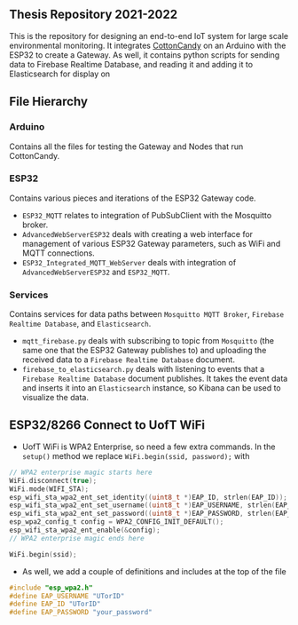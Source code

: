 ## Thesis Repository 2021-2022
This is the repository for designing an end-to-end IoT system for large scale environmental monitoring. It integrates [CottonCandy](https://github.com/infernoDison/cottonCandy) on an Arduino with the ESP32 to create a Gateway. As well, it contains python scripts for sending data to Firebase Realtime Database, and reading it and adding it to Elasticsearch for display on


## File Hierarchy
### Arduino
Contains all the files for testing the Gateway and Nodes that run CottonCandy.

### ESP32
Contains various pieces and iterations of the ESP32 Gateway code. 
- `ESP32_MQTT` relates to integration of PubSubClient with the Mosquitto broker.
- `AdvancedWebServerESP32` deals with creating a web interface for management of various ESP32 Gateway parameters, such as WiFi and MQTT connections.
- `ESP32_Integrated_MQTT_WebServer` deals with integration of `AdvancedWebServerESP32` and `ESP32_MQTT`.

### Services
Contains services for data paths between `Mosquitto MQTT Broker`, `Firebase Realtime Database`, and `Elasticsearch`.
- `mqtt_firebase.py` deals with subscribing to topic from `Mosquitto` (the same one that the ESP32 Gateway publishes to) and uploading the received data to a `Firebase Realtime Database` document.
- `firebase_to_elasticsearch.py` deals with listening to events that a `Firebase Realtime Database` document publishes. It takes the event data and inserts it into an `Elasticsearch` instance, so Kibana can be used to visualize the data.


## ESP32/8266 Connect to UofT WiFi
* UofT WiFi is WPA2 Enterprise, so need a few extra commands. In the `setup()` method we replace  ```WiFi.begin(ssid, password);``` with

```C
// WPA2 enterprise magic starts here
WiFi.disconnect(true);
WiFi.mode(WIFI_STA);
esp_wifi_sta_wpa2_ent_set_identity((uint8_t *)EAP_ID, strlen(EAP_ID));
esp_wifi_sta_wpa2_ent_set_username((uint8_t *)EAP_USERNAME, strlen(EAP_USERNAME));
esp_wifi_sta_wpa2_ent_set_password((uint8_t *)EAP_PASSWORD, strlen(EAP_PASSWORD));
esp_wpa2_config_t config = WPA2_CONFIG_INIT_DEFAULT();
esp_wifi_sta_wpa2_ent_enable(&config);
// WPA2 enterprise magic ends here

WiFi.begin(ssid);
```
* As well, we add a couple of definitions and includes at the top of the file

```C
#include "esp_wpa2.h"
#define EAP_USERNAME "UTorID"
#define EAP_ID "UTorID"
#define EAP_PASSWORD "your_password"
```
